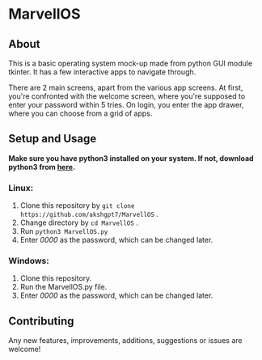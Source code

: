 # MarvellOS

## About
This is a basic operating system mock-up made from python GUI module tkinter.
It has a few interactive apps to navigate through.

There are 2 main screens, apart from the various app screens.
At first, you're confronted with the welcome screen, where you're supposed to enter your password within 5 tries. On login, you enter the app drawer, where you can choose from a grid of apps.

## Setup and Usage
**Make sure you have python3 installed on your system. If not, download python3 from [here](https://www.python.org/).**

### Linux:
1. Clone this repository by ```git clone https://github.com/akshgpt7/MarvellOS``` .
2. Change directory by `cd MarvellOS` .
3. Run `python3 MarvellOS.py`
4. Enter *0000* as the password, which can be changed later.

### Windows: 
1. Clone this repository.
2. Run the MarvellOS.py file.
3. Enter *0000* as the password, which can be changed later.

## Contributing
Any new features, improvements, additions, suggestions or issues are welcome!
